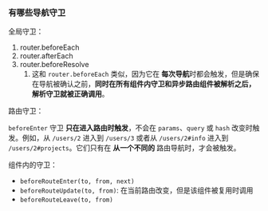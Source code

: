 ### 有哪些导航守卫

全局守卫：

1. router.beforeEach
2. router.afterEach
3. router.beforeResolve
   1. 这和 `router.beforeEach` 类似，因为它在 **每次导航**时都会触发，但是确保在导航被确认之前，**同时在所有组件内守卫和异步路由组件被解析之后，解析守卫就被正确调用**。

路由守卫：

`beforeEnter` 守卫 **只在进入路由时触发**，不会在 `params`、`query` 或 `hash` 改变时触发。例如，从 `/users/2` 进入到 `/users/3` 或者从 `/users/2#info` 进入到 `/users/2#projects`。它们只有在 **从一个不同的** 路由导航时，才会被触发。

组件内的守卫：

- `beforeRouteEnter(to, from, next)`
- `beforeRouteUpdate(to, from)`: 在当前路由改变，但是该组件被复用时调用
- `beforeRouteLeave(to, from)`